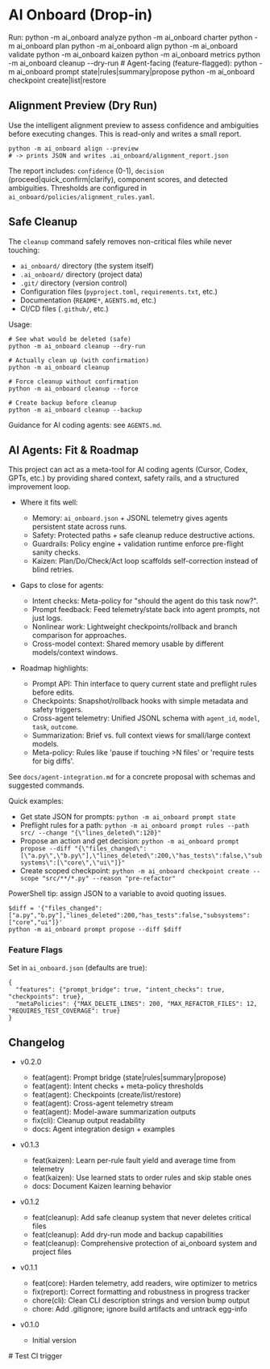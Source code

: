 # AI Onboard (Drop-in)

Run:
    python -m ai_onboard analyze
    python -m ai_onboard charter
    python -m ai_onboard plan
    python -m ai_onboard align
    python -m ai_onboard validate
    python -m ai_onboard kaizen
    python -m ai_onboard metrics
    python -m ai_onboard cleanup --dry-run
    # Agent-facing (feature-flagged):
    python -m ai_onboard prompt state|rules|summary|propose
    python -m ai_onboard checkpoint create|list|restore

## Alignment Preview (Dry Run)

Use the intelligent alignment preview to assess confidence and ambiguities before executing changes. This is read-only and writes a small report.

```
python -m ai_onboard align --preview
# -> prints JSON and writes .ai_onboard/alignment_report.json
```

The report includes: `confidence` (0-1), `decision` (proceed|quick_confirm|clarify), component scores, and detected ambiguities. Thresholds are configured in `ai_onboard/policies/alignment_rules.yaml`.

## Safe Cleanup

The `cleanup` command safely removes non-critical files while never touching:
- `ai_onboard/` directory (the system itself)
- `.ai_onboard/` directory (project data)
- `.git/` directory (version control)
- Configuration files (`pyproject.toml`, `requirements.txt`, etc.)
- Documentation (`README*`, `AGENTS.md`, etc.)
- CI/CD files (`.github/`, etc.)

Usage:
```
# See what would be deleted (safe)
python -m ai_onboard cleanup --dry-run

# Actually clean up (with confirmation)
python -m ai_onboard cleanup

# Force cleanup without confirmation
python -m ai_onboard cleanup --force

# Create backup before cleanup
python -m ai_onboard cleanup --backup
```

Guidance for AI coding agents: see `AGENTS.md`.

## AI Agents: Fit & Roadmap

This project can act as a meta-tool for AI coding agents (Cursor, Codex, GPTs, etc.) by providing shared context, safety rails, and a structured improvement loop.

- Where it fits well:
  - Memory: `ai_onboard.json` + JSONL telemetry gives agents persistent state across runs.
  - Safety: Protected paths + safe cleanup reduce destructive actions.
  - Guardrails: Policy engine + validation runtime enforce pre-flight sanity checks.
  - Kaizen: Plan/Do/Check/Act loop scaffolds self-correction instead of blind retries.

- Gaps to close for agents:
  - Intent checks: Meta-policy for "should the agent do this task now?".
  - Prompt feedback: Feed telemetry/state back into agent prompts, not just logs.
  - Nonlinear work: Lightweight checkpoints/rollback and branch comparison for approaches.
  - Cross-model context: Shared memory usable by different models/context windows.

- Roadmap highlights:
  - Prompt API: Thin interface to query current state and preflight rules before edits.
  - Checkpoints: Snapshot/rollback hooks with simple metadata and safety triggers.
  - Cross-agent telemetry: Unified JSONL schema with `agent_id`, `model`, `task`, `outcome`.
  - Summarization: Brief vs. full context views for small/large context models.
  - Meta-policy: Rules like 'pause if touching >N files' or 'require tests for big diffs'.

See `docs/agent-integration.md` for a concrete proposal with schemas and suggested commands.

Quick examples:
- Get state JSON for prompts: `python -m ai_onboard prompt state`
- Preflight rules for a path: `python -m ai_onboard prompt rules --path src/ --change "{\"lines_deleted\":120}"`
- Propose an action and get decision: `python -m ai_onboard prompt propose --diff "{\"files_changed\":[\"a.py\",\"b.py\"],\"lines_deleted\":200,\"has_tests\":false,\"subsystems\":[\"core\",\"ui\"]}"`
- Create scoped checkpoint: `python -m ai_onboard checkpoint create --scope "src/**/*.py" --reason "pre-refactor"`

PowerShell tip: assign JSON to a variable to avoid quoting issues.
```
$diff = '{"files_changed":["a.py","b.py"],"lines_deleted":200,"has_tests":false,"subsystems":["core","ui"]}'
python -m ai_onboard prompt propose --diff $diff
```

### Feature Flags

Set in `ai_onboard.json` (defaults are true):
```
{
  "features": {"prompt_bridge": true, "intent_checks": true, "checkpoints": true},
  "metaPolicies": {"MAX_DELETE_LINES": 200, "MAX_REFACTOR_FILES": 12, "REQUIRES_TEST_COVERAGE": true}
}
```

## Changelog

- v0.2.0
  - feat(agent): Prompt bridge (state|rules|summary|propose)
  - feat(agent): Intent checks + meta-policy thresholds
  - feat(agent): Checkpoints (create/list/restore)
  - feat(agent): Cross-agent telemetry stream
  - feat(agent): Model-aware summarization outputs
  - fix(cli): Cleanup output readability
  - docs: Agent integration design + examples

- v0.1.3
  - feat(kaizen): Learn per-rule fault yield and average time from telemetry
  - feat(kaizen): Use learned stats to order rules and skip stable ones
  - docs: Document Kaizen learning behavior

- v0.1.2
  - feat(cleanup): Add safe cleanup system that never deletes critical files
  - feat(cleanup): Add dry-run mode and backup capabilities
  - feat(cleanup): Comprehensive protection of ai_onboard system and project files

- v0.1.1
  - feat(core): Harden telemetry, add readers, wire optimizer to metrics
  - fix(report): Correct formatting and robustness in progress tracker
  - chore(cli): Clean CLI description strings and version bump output
  - chore: Add .gitignore; ignore build artifacts and untrack egg-info

- v0.1.0
  - Initial version

#   T e s t   C I   t r i g g e r  
 